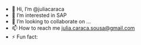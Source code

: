 - 👋 Hi, I’m @juliacaraca
- 👀 I’m interested in SAP
- 💞️ I’m looking to collaborate on ...
- 📫 How to reach me julia.caraca.sousa@gmail.com
- ⚡ Fun fact: 

<!---
juliacaraca/juliacaraca is a ✨ special ✨ repository because its `README.md` (this file) appears on your GitHub profile.
You can click the Preview link to take a look at your changes.
--->

